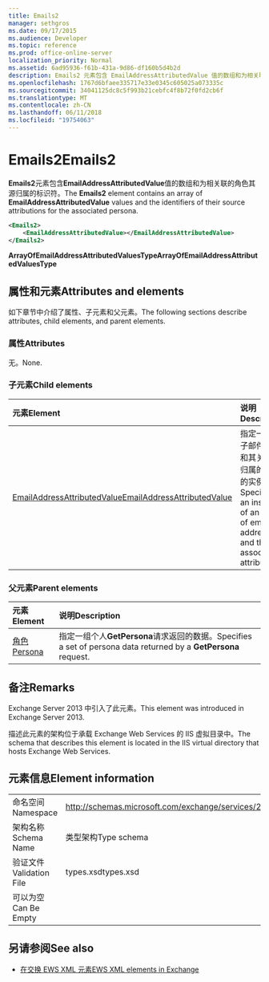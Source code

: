 ```yaml
---
title: Emails2
manager: sethgros
ms.date: 09/17/2015
ms.audience: Developer
ms.topic: reference
ms.prod: office-online-server
localization_priority: Normal
ms.assetid: 6ad95936-f61b-431a-9d86-df160b5d4b2d
description: Emails2 元素包含 EmailAddressAttributedValue 值的数组和为相关联的角色其源归属的标识符。
ms.openlocfilehash: 1767d6bfaee335717e33e0345c605025a073335c
ms.sourcegitcommit: 34041125dc8c5f993b21cebfc4f8b72f0fd2cb6f
ms.translationtype: MT
ms.contentlocale: zh-CN
ms.lasthandoff: 06/11/2018
ms.locfileid: "19754063"
---
```

# <a name="emails2"></a><span data-ttu-id="3e958-103">Emails2</span><span class="sxs-lookup"><span data-stu-id="3e958-103">Emails2</span></span>

<span data-ttu-id="3e958-104">**Emails2**元素包含**EmailAddressAttributedValue**值的数组和为相关联的角色其源归属的标识符。</span><span class="sxs-lookup"><span data-stu-id="3e958-104">The **Emails2** element contains an array of **EmailAddressAttributedValue** values and the identifiers of their source attributions for the associated persona.</span></span> 
  
```XML
<Emails2>
    <EmailAddressAttributedValue></EmailAddressAttributedValue>
</Emails2>
```

 <span data-ttu-id="3e958-105">**ArrayOfEmailAddressAttributedValuesType**</span><span class="sxs-lookup"><span data-stu-id="3e958-105">**ArrayOfEmailAddressAttributedValuesType**</span></span>
## <a name="attributes-and-elements"></a><span data-ttu-id="3e958-106">属性和元素</span><span class="sxs-lookup"><span data-stu-id="3e958-106">Attributes and elements</span></span>

<span data-ttu-id="3e958-107">如下章节中介绍了属性、子元素和父元素。</span><span class="sxs-lookup"><span data-stu-id="3e958-107">The following sections describe attributes, child elements, and parent elements.</span></span>
  
### <a name="attributes"></a><span data-ttu-id="3e958-108">属性</span><span class="sxs-lookup"><span data-stu-id="3e958-108">Attributes</span></span>

<span data-ttu-id="3e958-109">无。</span><span class="sxs-lookup"><span data-stu-id="3e958-109">None.</span></span>
  
### <a name="child-elements"></a><span data-ttu-id="3e958-110">子元素</span><span class="sxs-lookup"><span data-stu-id="3e958-110">Child elements</span></span>

|<span data-ttu-id="3e958-111">**元素**</span><span class="sxs-lookup"><span data-stu-id="3e958-111">**Element**</span></span>|<span data-ttu-id="3e958-112">**说明**</span><span class="sxs-lookup"><span data-stu-id="3e958-112">**Description**</span></span>|
|:-----|:-----|
|[<span data-ttu-id="3e958-113">EmailAddressAttributedValue</span><span class="sxs-lookup"><span data-stu-id="3e958-113">EmailAddressAttributedValue</span></span>](emailaddressattributedvalue.md) <br/> |<span data-ttu-id="3e958-114">指定一个电子邮件地址和其关联的归属的数组的实例。</span><span class="sxs-lookup"><span data-stu-id="3e958-114">Specifies an instance of an array of email addresses and their associated attributions.</span></span>  <br/> |
   
### <a name="parent-elements"></a><span data-ttu-id="3e958-115">父元素</span><span class="sxs-lookup"><span data-stu-id="3e958-115">Parent elements</span></span>

|<span data-ttu-id="3e958-116">**元素**</span><span class="sxs-lookup"><span data-stu-id="3e958-116">**Element**</span></span>|<span data-ttu-id="3e958-117">**说明**</span><span class="sxs-lookup"><span data-stu-id="3e958-117">**Description**</span></span>|
|:-----|:-----|
|[<span data-ttu-id="3e958-118">角色</span><span class="sxs-lookup"><span data-stu-id="3e958-118">Persona</span></span>](persona.md) <br/> |<span data-ttu-id="3e958-119">指定一组个人**GetPersona**请求返回的数据。</span><span class="sxs-lookup"><span data-stu-id="3e958-119">Specifies a set of persona data returned by a **GetPersona** request.</span></span>  <br/> |
   
## <a name="remarks"></a><span data-ttu-id="3e958-120">备注</span><span class="sxs-lookup"><span data-stu-id="3e958-120">Remarks</span></span>

<span data-ttu-id="3e958-121">Exchange Server 2013 中引入了此元素。</span><span class="sxs-lookup"><span data-stu-id="3e958-121">This element was introduced in Exchange Server 2013.</span></span>
  
<span data-ttu-id="3e958-122">描述此元素的架构位于承载 Exchange Web Services 的 IIS 虚拟目录中。</span><span class="sxs-lookup"><span data-stu-id="3e958-122">The schema that describes this element is located in the IIS virtual directory that hosts Exchange Web Services.</span></span>
  
## <a name="element-information"></a><span data-ttu-id="3e958-123">元素信息</span><span class="sxs-lookup"><span data-stu-id="3e958-123">Element information</span></span>

|||
|:-----|:-----|
|<span data-ttu-id="3e958-124">命名空间</span><span class="sxs-lookup"><span data-stu-id="3e958-124">Namespace</span></span>  <br/> |http://schemas.microsoft.com/exchange/services/2006/types  <br/> |
|<span data-ttu-id="3e958-125">架构名称</span><span class="sxs-lookup"><span data-stu-id="3e958-125">Schema Name</span></span>  <br/> |<span data-ttu-id="3e958-126">类型架构</span><span class="sxs-lookup"><span data-stu-id="3e958-126">Type schema</span></span>  <br/> |
|<span data-ttu-id="3e958-127">验证文件</span><span class="sxs-lookup"><span data-stu-id="3e958-127">Validation File</span></span>  <br/> |<span data-ttu-id="3e958-128">types.xsd</span><span class="sxs-lookup"><span data-stu-id="3e958-128">types.xsd</span></span>  <br/> |
|<span data-ttu-id="3e958-129">可以为空</span><span class="sxs-lookup"><span data-stu-id="3e958-129">Can Be Empty</span></span>  <br/> ||
   
## <a name="see-also"></a><span data-ttu-id="3e958-130">另请参阅</span><span class="sxs-lookup"><span data-stu-id="3e958-130">See also</span></span>



- [<span data-ttu-id="3e958-131">在交换 EWS XML 元素</span><span class="sxs-lookup"><span data-stu-id="3e958-131">EWS XML elements in Exchange</span></span>](ews-xml-elements-in-exchange.md)


